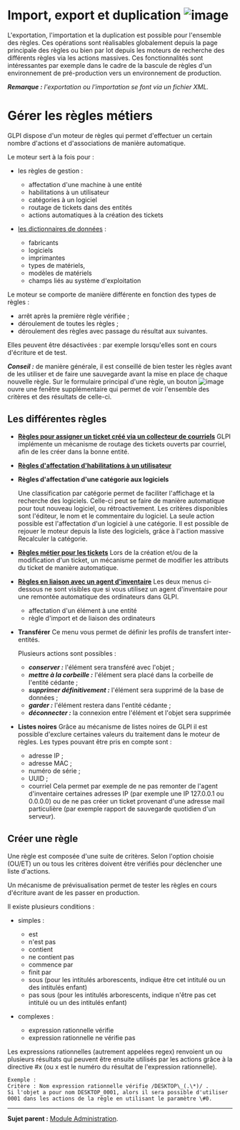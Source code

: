 Import, export et duplication ![image](docs/image/importrule.png)
=============================

L'exportation, l'importation et la duplication est possible pour l'ensemble des règles. Ces opérations sont réalisables globalement depuis la page principale des règles ou bien par lot depuis les moteurs de recherche des différents règles via les actions massives. Ces fonctionnalités sont intéressantes par exemple dans le cadre de la bascule de règles d'un environnement de pré-production vers un environnement de production.

***Remarque :** l'exportation ou l'importation se font via un fichier XML.*

Gérer les règles métiers
========================

GLPI dispose d'un moteur de règles qui permet d'effectuer un certain nombre d'actions et d'associations de manière automatique.

Le moteur sert à la fois pour :

-   les règles de gestion :    
    - affectation d'une machine à une entité
    - habilitations à un utilisateur
    - catégories à un logiciel
    - routage de tickets dans des entités
    - actions automatiques à la création des tickets

-   [les dictionnaires de données](index.php?fr/07_Module_Administration/06_Dictionnaires.md "voir la gestion des dictionnaires") :
    -   fabricants
    -   logiciels
    -   imprimantes
    -   types de matériels,
    -   modèles de matériels
    -   champs liés au système d'exploitation

Le moteur se comporte de manière différente en fonction des types de règles :

-   arrêt après la première règle vérifiée ;
-   déroulement de toutes les règles ;
-   déroulement des règles avec passage du résultat aux suivantes.

Elles peuvent être désactivées : par exemple lorsqu'elles sont en cours d'écriture et de test.

***Conseil :*** de manière générale, il est conseillé de bien tester les règles avant de les utiliser et de faire une sauvegarde avant la mise en place de chaque nouvelle règle. Sur le formulaire principal d'une règle, un bouton ![image](docs/image/testrule.png) ouvre une fenêtre supplémentaire qui permet de voir l'ensemble des critères et des résultats de celle-ci.

Les différentes règles
----------------------

- **[Règles pour assigner un ticket créé via un collecteur de courriels](index.php?fr/07_Module_Administration/05_Règles/01_Collecteur_de_courriels.md)**
    GLPI implémente un mécanisme de routage des tickets ouverts par courriel, afin de les créer dans la bonne entité.

- **[Règles d'affectation d'habilitations à un utilisateur](index.php?fr/07_Module_Administration/05_Règles/02_Habilitations_utilisateur.md)**

- **Règles d'affectation d'une catégorie aux logiciels**

    Une classification par catégorie permet de faciliter l'affichage et la recherche des logiciels. Celle-ci peut se faire de manière automatique pour tout nouveau logiciel, ou rétroactivement.
    Les critères disponibles sont l'éditeur, le nom et le commentaire du logiciel.
    La seule action possible est l'affectation d'un logiciel à une catégorie.
    Il est possible de rejouer le moteur depuis la liste des logiciels, grâce à l'action massive Recalculer la catégorie.
   
- **[Règles métier pour les tickets](index.php?fr/07_Module_Administration/05_Règles/04_Règles_métier_pour_les_tickets.md)**
    Lors de la création et/ou de la modification d'un ticket, un mécanisme permet de modifier     les attributs du ticket de manière automatique.

- **[Règles en liaison avec un agent d'inventaire](index.php?fr/07_Module_Administration/05_Règles/05_Règles_outil_d'inventaire.md)**
    Les deux menus ci-dessous ne sont visibles que si vous utilisez un agent d'inventaire pour une remontée automatique des ordinateurs dans GLPI.
    - affectation d'un élément à une entité
    - règle d'import et de liaison des ordinateurs

- **Transférer**
    Ce menu vous permet de définir les profils de transfert inter-entités.

    Plusieurs actions sont possibles :
    - ***conserver :*** l'élément sera transféré avec l'objet ;
    - ***mettre à la corbeille :*** l'élément sera placé dans la corbeille de l'entité cédante ;
    - ***supprimer définitivement :*** l'élément sera supprimé de la base de données ;
    - ***garder :*** l'élément restera dans l'entité cédante ;
    - ***déconnecter :*** la connexion entre l'élément et l'objet sera supprimée

- **Listes noires**
    Grâce au mécanisme de listes noires de GLPI il est possible d'exclure certaines valeurs du traitement dans le moteur de règles. 
    Les types pouvant être pris en compte sont :
    - adresse IP ;
    - adresse MAC ;
    - numéro de série ;
    - UUID ;
    - courriel
    Cela permet par exemple de ne pas remonter de l'agent d'inventaire certaines adresses IP (par exemple une IP 127.0.0.1 ou 0.0.0.0) ou de ne pas créer un ticket provenant d'une adresse mail particulière (par exemple rapport de sauvegarde quotidien d'un serveur).


Créer une règle
---------------

Une règle est composée d'une suite de critères. Selon l'option choisie (OU/ET) un ou tous les critères doivent être vérifiés pour déclencher une liste d'actions.

Un mécanisme de prévisualisation permet de tester les règles en cours d'écriture avant de les passer en production.

Il existe plusieurs conditions :

-   simples :
    -   est
    -   n'est pas
    -   contient
    -   ne contient pas
    -   commence par
    -   finit par
    -   sous (pour les intitulés arborescents, indique être cet intitulé ou un des intitulés enfant)
    -   pas sous (pour les intitulés arborescents, indique n'être pas cet intitulé ou un des intitulés enfant)

-   complexes :
    -   expression rationnelle vérifie
    -   expression rationnelle ne vérifie pas

Les expressions rationnelles (autrement appelées regex) renvoient un ou plusieurs résultats qui peuvent être ensuite utilisés par les actions grâce à la directive #x (ou x est le numéro du résultat de l'expression rationnelle).

    Exemple :
    Critère : Nom expression rationnelle vérifie /DESKTOP\_(.\*)/ . 
    Si l'objet a pour nom DESKTOP_0001, alors il sera possible d'utiliser 0001 dans les actions de la règle en utilisant le paramètre \#0.

---------
**Sujet parent :** [Module Administration](index.php?fr/07_Module_Administration/01_Module_Administration.md "Le module Administration permet d'administrer les utilisateurs, groupes, entités, profils, règles et dictionnaires et offre des outils de maintenance de l'application").
